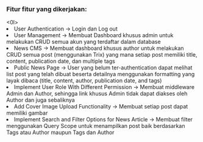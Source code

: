 <h3>Fitur fitur yang dikerjakan:</h3>
<0l>
    <li>User Authentication -> Login dan Log out</li> 
    <li>User Management -> Membuat Dashboard khusus admin untuk melakukan CRUD semua akun yang terdaftar dalam database</li>
    <li>News CMS -> Membuat dashboard khusus author untuk melakukan CRUD semua post (menggunakan Trix) yang mana setiap post memiliki title, content, publication date, dan multiple tags</li>
    <li>Public News Page -> User yang belum ter-authentication dapat melihat list post yang telah dibuat beserta detailnya menggunakan formatting yang layak dibaca (title, content, author, publication date, and tags)</li>
    <li>Implement User Role With Different Permission -> Membuat middleware Admin dan Author, sehingga link khusus Admin tidak dapat diakses oleh Author dan juga sebaliknya</li>
    <li>Add Cover Image Upload Functionality -> Membuat setiap post dapat memiliki gambar</li>
    <li>Implement Search and Filter Options for News Article 
-> Membuat filter menggunakan Query Scope untuk menampilkan post baik berdasarkan Tags atau Author maupun Tags dan Author</li>
</0l>
